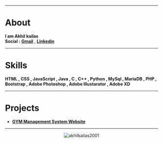 
---
# About
**I am Akhil kailas**<br>
**Social :**
**[Gmail](mailto:akhilkailas2001@gmail.com?subject=Github%20Visitor&body=Hi%20Akhil,%0AI%20am%20)** ,
**[Linkedin](https://linkedin.com/in/akhilkailas2001)**

---
# Skills
**HTML , CSS , JavaScript , Java , C , C++ , Python , MySql , MariaDB , PHP , Bootstrap , Adobe Photoshop , Adobe Illustarator , Adobe XD**

---
# Projects
 - **[GYM Management System Website](https://github.com/akhilkailas2001/GYM-Management-System-Website.git)**

---
<p align="center">
  <img src="https://komarev.com/ghpvc/?username=akhilkailas2001" alt="akhilkailas2001" /> 
</p>
